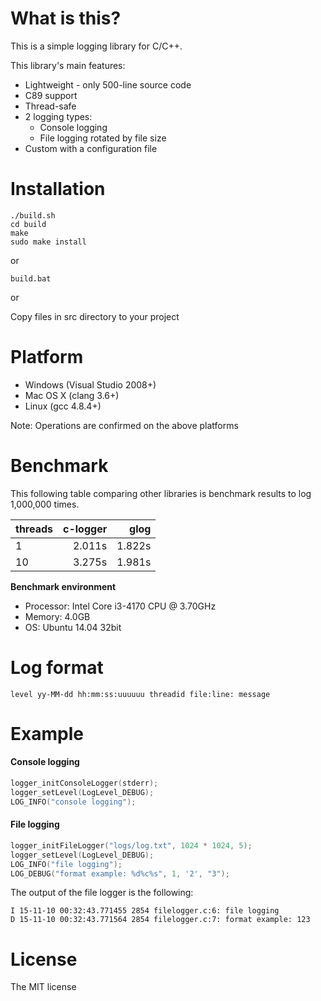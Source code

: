 What is this?
=============
This is a simple logging library for C/C++.

This library's main features:
* Lightweight - only 500-line source code
* C89 support
* Thread-safe
* 2 logging types:
  * Console logging
  * File logging rotated by file size
* Custom with a configuration file

Installation
============
```
./build.sh
cd build
make
sudo make install
```
or

```
build.bat
```
or

Copy files in src directory to your project

Platform
========
* Windows (Visual Studio 2008+)
* Mac OS X (clang 3.6+)
* Linux (gcc 4.8.4+)

Note: Operations are confirmed on the above platforms

Benchmark
=========
This following table comparing other libraries is benchmark results to log 1,000,000 times.

| threads  | c-logger | glog     |
|:---------|---------:|---------:|
| 1        | 2.011s   | 1.822s   |
| 10       | 3.275s   | 1.981s   |

**Benchmark environment**
* Processor: Intel Core i3-4170 CPU @ 3.70GHz
* Memory: 4.0GB
* OS: Ubuntu 14.04 32bit

Log format
==========
```
level yy-MM-dd hh:mm:ss:uuuuuu threadid file:line: message
```

Example
=======
#### Console logging
```c
logger_initConsoleLogger(stderr);
logger_setLevel(LogLevel_DEBUG);
LOG_INFO("console logging");
```

#### File logging
```c
logger_initFileLogger("logs/log.txt", 1024 * 1024, 5);
logger_setLevel(LogLevel_DEBUG);
LOG_INFO("file logging");
LOG_DEBUG("format example: %d%c%s", 1, '2', "3");
```

The output of the file logger is the following:
```
I 15-11-10 00:32:43.771455 2854 filelogger.c:6: file logging
D 15-11-10 00:32:43.771564 2854 filelogger.c:7: format example: 123
```

License
=======
The MIT license
